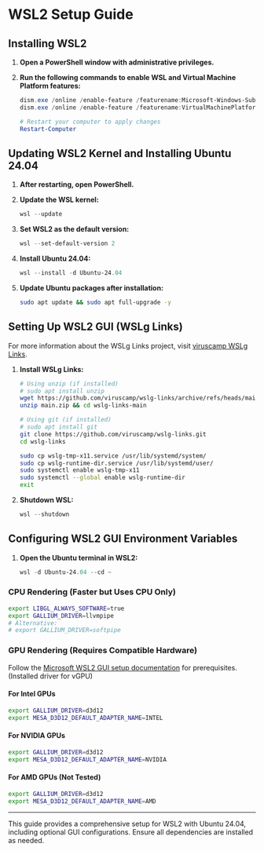 # WSL2 Setup Guide

## Installing WSL2

1. **Open a PowerShell window with administrative privileges.**
2. **Run the following commands to enable WSL and Virtual Machine Platform features:**

    ```powershell
    dism.exe /online /enable-feature /featurename:Microsoft-Windows-Subsystem-Linux /all /norestart
    dism.exe /online /enable-feature /featurename:VirtualMachinePlatform /all /norestart

    # Restart your computer to apply changes
    Restart-Computer
    ```

## Updating WSL2 Kernel and Installing Ubuntu 24.04

1. **After restarting, open PowerShell.**
2. **Update the WSL kernel:**

    ```powershell
    wsl --update
    ```

3. **Set WSL2 as the default version:**

    ```powershell
    wsl --set-default-version 2
    ```

4. **Install Ubuntu 24.04:**

    ```powershell
    wsl --install -d Ubuntu-24.04
    ```

5. **Update Ubuntu packages after installation:**

    ```bash
    sudo apt update && sudo apt full-upgrade -y
    ```

## Setting Up WSL2 GUI (WSLg Links)

For more information about the WSLg Links project, visit [viruscamp WSLg Links](https://github.com/viruscamp/wslg-links).

1. **Install WSLg Links:**

    ```bash
    # Using unzip (if installed)
    # sudo apt install unzip
    wget https://github.com/viruscamp/wslg-links/archive/refs/heads/main.zip
    unzip main.zip && cd wslg-links-main

    # Using git (if installed)
    # sudo apt install git
    git clone https://github.com/viruscamp/wslg-links.git
    cd wslg-links

    sudo cp wslg-tmp-x11.service /usr/lib/systemd/system/
    sudo cp wslg-runtime-dir.service /usr/lib/systemd/user/
    sudo systemctl enable wslg-tmp-x11
    sudo systemctl --global enable wslg-runtime-dir
    exit
    ```

2. **Shutdown WSL:**

    ```powershell
    wsl --shutdown
    ```

## Configuring WSL2 GUI Environment Variables

1. **Open the Ubuntu terminal in WSL2:**

    ```powershell
    wsl -d Ubuntu-24.04 --cd ~
    ```

### CPU Rendering (Faster but Uses CPU Only)

```bash
export LIBGL_ALWAYS_SOFTWARE=true
export GALLIUM_DRIVER=llvmpipe
# Alternative:
# export GALLIUM_DRIVER=softpipe
```

### GPU Rendering (Requires Compatible Hardware)

Follow the [Microsoft WSL2 GUI setup documentation](https://learn.microsoft.com/en-us/windows/wsl/tutorials/gui-apps#prerequisites) for prerequisites. (Installed driver for vGPU)

#### For Intel GPUs

```bash
export GALLIUM_DRIVER=d3d12
export MESA_D3D12_DEFAULT_ADAPTER_NAME=INTEL
```

#### For NVIDIA GPUs

```bash
export GALLIUM_DRIVER=d3d12
export MESA_D3D12_DEFAULT_ADAPTER_NAME=NVIDIA
```

#### For AMD GPUs (Not Tested)

```bash
export GALLIUM_DRIVER=d3d12
export MESA_D3D12_DEFAULT_ADAPTER_NAME=AMD
```

---

This guide provides a comprehensive setup for WSL2 with Ubuntu 24.04, including optional GUI configurations. Ensure all dependencies are installed as needed.

